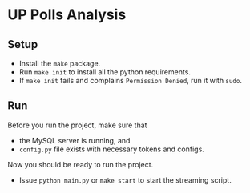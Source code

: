 # UP Polls Analysis

## Setup
- Install the `make` package.
- Run `make init` to install all the python requirements.
- If `make init` fails and complains `Permission Denied`, run it with `sudo`.

## Run
Before you run the project, make sure that 
- the MySQL server is running, and
- `config.py` file exists with necessary tokens and configs.

Now you should be ready to run the project.
- Issue `python main.py` or `make start` to start the streaming script. 
